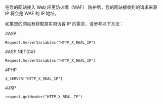 在您的网站接入 Web 应用防火墙（WAF） 防护后，您的网站接收到的请求来源 IP 将会是 WAF 的 IP 地址。

如果您的网站有获取真实的访客 IP 的需求，请参考以下方法：

#ASP

```
Request.ServerVariables("HTTP_X_REAL_IP")
```

#ASP.NET(C#)

```
Request.ServerVariables["HTTP_X_REAL_IP"]
```

#PHP

```
$_SERVER["HTTP_X_REAL_IP"]
```

#JSP

```
request.getHeader("HTTP_X_REAL_IP")
```